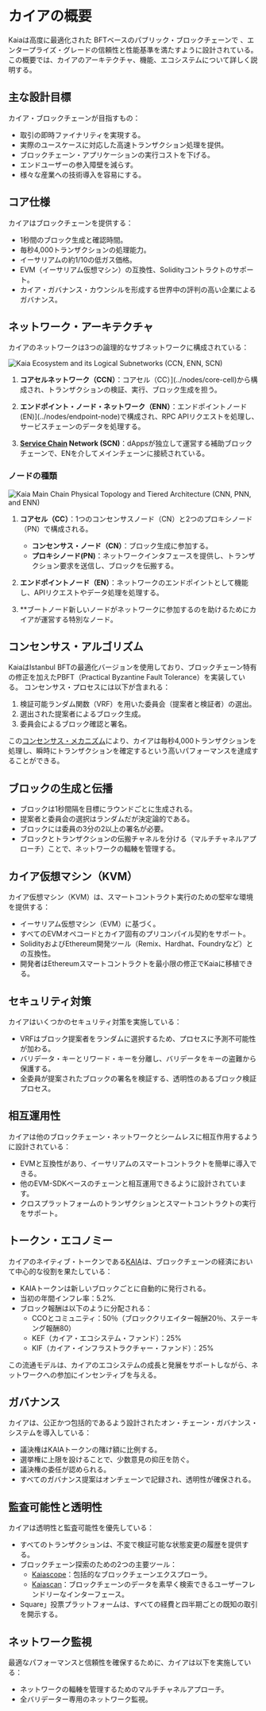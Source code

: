 # カイアの概要

Kaiaは高度に最適化された<LinkWithTooltip to="../misc/glossary#bft-based-public-blockchain" tooltip="A blockchain that ensures consensus even if up to 1/3 of nodes act maliciously,<br /> using Byzantine Fault Tolerance (BFT) algorithms to maintain network integrity."> BFTベースのパブリック・ブロックチェーンで </LinkWithTooltip>、エンタープライズ・グレードの信頼性と性能基準を満たすように設計されている。 この概要では、カイアのアーキテクチャ、機能、エコシステムについて詳しく説明する。

## 主な設計目標

カイア・ブロックチェーンが目指すもの：

- 取引の即時ファイナリティを実現する。
- 実際のユースケースに対応した高速トランザクション処理を提供。
- ブロックチェーン・アプリケーションの実行コストを下げる。
- エンドユーザーの参入障壁を減らす。
- 様々な産業への技術導入を容易にする。

## コア仕様

カイアはブロックチェーンを提供する：

- 1秒間のブロック生成と確認時間。
- 毎秒4,000トランザクションの処理能力。
- イーサリアムの約1/10の低ガス価格。
- EVM（イーサリアム仮想マシン）の互換性、Solidityコントラクトのサポート。
- <LinkWithTooltip to="../misc/glossary#kaia-governance-council-kgc" tooltip="A consortium governing Kaia blockchain development and operations.">カイア・ガバナンス・カウンシルを</LinkWithTooltip>形成する世界中の評判の高い企業によるガバナンス。

## ネットワーク・アーキテクチャ

カイアのネットワークは3つの論理的なサブネットワークに構成されている：

![Kaia Ecosystem and its Logical Subnetworks (CCN, ENN, SCN)](/img/learn/klaytn_network_overview.png)

1. **コアセルネットワーク（CCN）**：コアセル（CC）](../nodes/core-cell)から構成され、トランザクションの検証、実行、ブロック生成を担う。

2. **エンドポイント・ノード・ネットワーク（ENN）**：エンドポイントノード(EN)](../nodes/endpoint-node)で構成され、RPC APIリクエストを処理し、サービスチェーンのデータを処理する。

3. **[Service Chain](../nodes/service-chain) Network (SCN)**：dAppsが独立して運営する補助ブロックチェーンで、ENを介してメインチェーンに接続されている。

### ノードの種類

![Kaia Main Chain Physical Topology and Tiered Architecture (CNN, PNN, and ENN)](/img/learn/klaytn_network_node.png)

1. **コアセル（CC）**：1つのコンセンサスノード（CN）と2つのプロキシノード（PN）で構成される。

   - **コンセンサス・ノード（CN）**：ブロック生成に参加する。
   - **プロキシノード(PN)**：ネットワークインタフェースを提供し、トランザクション要求を送信し、ブロックを伝搬する。

2. **エンドポイントノード（EN）**：ネットワークのエンドポイントとして機能し、APIリクエストやデータ処理を処理する。

3. \*\*ブートノード新しいノードがネットワークに参加するのを助けるためにカイアが運営する特別なノード。

## コンセンサス・アルゴリズム

KaiaはIstanbul BFTの最適化バージョンを使用しており、ブロックチェーン特有の修正を加えたPBFT（Practical Byzantine Fault Tolerance）を実装している。 コンセンサス・プロセスには以下が含まれる：

1. 検証可能ランダム関数（VRF）を用いた委員会<LinkWithTooltip to="../misc/glossary#proposer" tooltip="A randomly chosen consensus node for block creation.">（提案</LinkWithTooltip>者と<LinkWithTooltip to="../misc/glossary#validator" tooltip="A node verifying data, ensuring efficient block processing.">検証者</LinkWithTooltip>）の選出。
2. 選出された提案者によるブロック生成。
3. 委員会によるブロック確認と署名。

この[コンセンサス・メカニズム](consensus-mechanism.md)により、カイアは毎秒4,000トランザクションを処理し、瞬時にトランザクションを確定するという高いパフォーマンスを達成することができる。

## ブロックの生成と伝播

- ブロックは1秒間隔を目標にラウンドごとに生成される。
- 提案者と委員会の選択はランダムだが決定論的である。
- ブロックには委員の3分の2以上の署名が必要。
- ブロックとトランザクションの伝搬チャネルを分ける（マルチチャネルアプローチ）ことで、ネットワークの輻輳を管理する。

## カイア仮想マシン（KVM）

カイア仮想マシン（KVM）は、スマートコントラクト実行のための堅牢な環境を提供する：

- イーサリアム仮想マシン（EVM）に基づく。
- すべてのEVMオペコードとカイア固有のプリコンパイル契約をサポート。
- SolidityおよびEthereum開発ツール（Remix、Hardhat、Foundryなど）との互換性。
- 開発者はEthereumスマートコントラクトを最小限の修正でKaiaに移植できる。

## セキュリティ対策

カイアはいくつかのセキュリティ対策を実施している：

- VRFはブロック提案者をランダムに選択するため、プロセスに予測不可能性が加わる。
- バリデータ・キーとリワード・キーを分離し、バリデータをキーの盗難から保護する。
- 全委員が提案されたブロックの署名を検証する、透明性のあるブロック検証プロセス。

## 相互運用性

カイアは他のブロックチェーン・ネットワークとシームレスに相互作用するように設計されている：

- <LinkWithTooltip tooltip="A blockchain that can run smart contracts and <br/> interact with the Ethereum Virtual Machine(EVM)">EVMと互換性が</LinkWithTooltip>あり、イーサリアムのスマートコントラクトを簡単に導入できる。
- 他のEVM-SDKベースのチェーンと相互運用できるように設計されています。
- クロスプラットフォームのトランザクションとスマートコントラクトの実行をサポート。

## トークン・エコノミー

カイアのネイティブ・トークンである[KAIA](./token-economics/kaia-native-token.md)は、ブロックチェーンの経済において中心的な役割を果たしている：

- KAIAトークンは新しいブロックごとに自動的に発行される。
- 当初の年間インフレ率：5.2%.
- ブロック報酬は以下のように分配される：
  - CCOとコミュニティ：50％（ブロッククリエイター報酬20％、ステーキング報酬80）
  - KEF（カイア・エコシステム・ファンド）：25%
  - KIF（カイア・インフラストラクチャー・ファンド）：25%

この流通モデルは、カイアのエコシステムの成長と発展をサポートしながら、ネットワークへの参加にインセンティブを与える。

## ガバナンス

カイアは、公正かつ包括的であるよう設計されたオン・チェーン・ガバナンス・システムを導入している：

- 議決権はKAIAトークンの賭け額に比例する。
- 選挙権に上限を設けることで、少数意見の抑圧を防ぐ。
- 議決権の委任が認められる。
- すべてのガバナンス提案はオンチェーンで記録され、透明性が確保される。

## 監査可能性と透明性

カイアは透明性と監査可能性を優先している：

- すべてのトランザクションは、不変で検証可能な状態変更の履歴を提供する。
- ブロックチェーン探索のための2つの主要ツール：
  - [Kaiascope](https://kaiascope.com/)：包括的なブロックチェーンエクスプローラ。
  - [Kaiascan](http://kaiascan.io/)：ブロックチェーンのデータを素早く検索できるユーザーフレンドリーなインターフェース。
- Square」投票プラットフォームは、すべての経費と四半期ごとの既知の取引を開示する。

## ネットワーク監視

最適なパフォーマンスと信頼性を確保するために、カイアは以下を実施している：

- ネットワークの輻輳を管理するためのマルチチャネルアプローチ。
- 全バリデーター専用のネットワーク監視。
